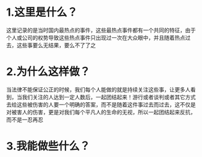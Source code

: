 # 1.这里是什么？
这里记录的是当时国内最热点的事件，这些最热点事件都有一个共同的特征，由于个人或公司的权势导致这些热点事件只出现过一次在大众眼中，并且随着热点过去，这些事要么无结果，要么不了了之
# 2.为什么这样做？
当法律不能保证公正的时候，我们每个人能做的就是持续关注这些事，让更多人看到，当我们关注的人达到一定人数后，一起团结起来！游行或者谈判或者其它方式去给这些被伤害的人要一个明确的答案，而不是随着这件事过去而过去，这不仅是对被害人的伤害，更是对我们每个平凡人的生命的无视，所以一起团结起来反抗，而不是一忍再忍
# 3.我能做些什么？
